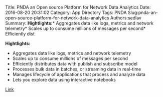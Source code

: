Title: PNDA an Open source Platform for Network Data Analytics
Date: 2016-08-20 20:31:02
Category: App Directory
Tags: PNDA
Slug:pnda-an-open-source-platform-for-network-data-analytics
Authors:sedlav
Summary: **Hightlights:*** Aggregates data like logs, metrics and network telemetry* Scales up to consume millions of messages per second* Efficiently dist

**Hightlights:**

* Aggregates data like logs, metrics and network telemetry
* Scales up to consume millions of messages per second
* Efficiently distributes data with publish and subscribe model
* Processes bulk data in batches, or streaming data in real-time
* Manages lifecycle of applications that process and analyze data
* Lets you explore data using interactive notebooks

[Link](http://pndaproject.io/overview)
